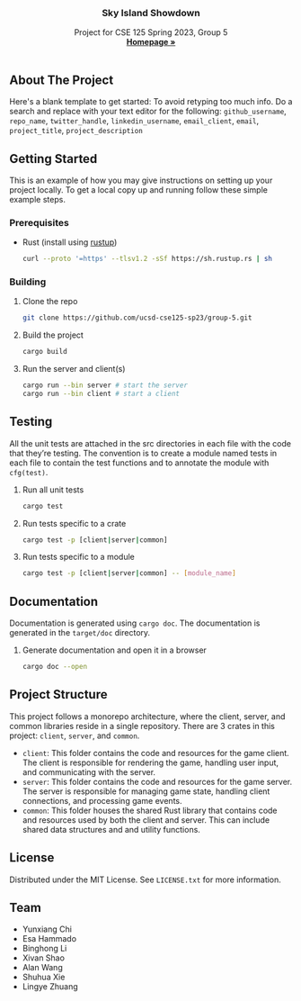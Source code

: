 <!-- Improved compatibility of back to top link: See: https://github.com/othneildrew/Best-README-Template/pull/73 -->
<a name="readme-top"></a>
<!--
*** Thanks for checking out the Best-README-Template. If you have a suggestion
*** that would make this better, please fork the repo and create a pull request
*** or simply open an issue with the tag "enhancement".
*** Don't forget to give the project a star!
*** Thanks again! Now go create something AMAZING! :D
-->

<br />
<div align="center">
<h3 align="center">Sky Island Showdown</h3>

  <p align="center">
Project for CSE 125 Spring 2023, Group 5
    <br />
    <a href="https://cse125.ucsd.edu/2023/cse125g5/"><strong>Homepage »</strong></a>
    <br />
    <br />
  </p>
</div>

<!-- ABOUT THE PROJECT -->
## About The Project

Here's a blank template to get started: To avoid retyping too much info. Do a search and replace with your text editor for the following: `github_username`, `repo_name`, `twitter_handle`, `linkedin_username`, `email_client`, `email`, `project_title`, `project_description`

<!-- GETTING STARTED -->
## Getting Started

This is an example of how you may give instructions on setting up your project locally.
To get a local copy up and running follow these simple example steps.

### Prerequisites

* Rust (install using [rustup](https://rustup.rs/))
  ```sh
  curl --proto '=https' --tlsv1.2 -sSf https://sh.rustup.rs | sh
  ```

### Building

1. Clone the repo
    ```sh
    git clone https://github.com/ucsd-cse125-sp23/group-5.git
    ```
2. Build the project
    ```sh
    cargo build
    ```
3. Run the server and client(s)
    ```sh
    cargo run --bin server # start the server
    cargo run --bin client # start a client
    ```

<!-- Testing -->
## Testing

All the unit tests are attached in the src directories in each file with the code that they’re testing.
The convention is to create a module named tests in each file to contain the test functions and to annotate the module with `cfg(test)`.

1. Run all unit tests
    ```sh
    cargo test
    ```
2. Run tests specific to a crate
    ```sh
    cargo test -p [client|server|common]
    ```
3. Run tests specific to a module
    ```sh
    cargo test -p [client|server|common] -- [module_name]
    ```

<!-- Documentation -->
## Documentation

Documentation is generated using `cargo doc`. The documentation is generated in the `target/doc` directory.

1. Generate documentation and open it in a browser
    ```sh
    cargo doc --open
    ```

<!-- PROJECT STRUCTURE -->
## Project Structure

This project follows a monorepo architecture, where the client, server, and common libraries reside in a single repository.
There are 3 crates in this project: `client`, `server`, and `common`.

- `client`: This folder contains the code and resources for the game client. The client is responsible for rendering the game, handling user input, and communicating with the server.
- `server`: This folder contains the code and resources for the game server. The server is responsible for managing game state, handling client connections, and processing game events.
- `common`: This folder houses the shared Rust library that contains code and resources used by both the client and server. This can include shared data structures and and utility functions.

<!-- LICENSE -->
## License

Distributed under the MIT License. See `LICENSE.txt` for more information.

<!-- Team -->
## Team

- Yunxiang Chi
- Esa Hammado
- Binghong Li
- Xivan Shao
- Alan Wang
- Shuhua Xie
- Lingye Zhuang

<!-- MARKDOWN LINKS & IMAGES -->
<!-- https://www.markdownguide.org/basic-syntax/#reference-style-links -->
[contributors-shield]: https://img.shields.io/github/contributors/github_username/repo_name.svg?style=for-the-badge
[contributors-url]: https://github.com/github_username/repo_name/graphs/contributors
[forks-shield]: https://img.shields.io/github/forks/github_username/repo_name.svg?style=for-the-badge
[forks-url]: https://github.com/github_username/repo_name/network/members
[stars-shield]: https://img.shields.io/github/stars/github_username/repo_name.svg?style=for-the-badge
[stars-url]: https://github.com/github_username/repo_name/stargazers
[issues-shield]: https://img.shields.io/github/issues/github_username/repo_name.svg?style=for-the-badge
[issues-url]: https://github.com/github_username/repo_name/issues
[license-shield]: https://img.shields.io/github/license/github_username/repo_name.svg?style=for-the-badge
[license-url]: https://github.com/github_username/repo_name/blob/master/LICENSE.txt
[linkedin-shield]: https://img.shields.io/badge/-LinkedIn-black.svg?style=for-the-badge&logo=linkedin&colorB=555
[linkedin-url]: https://linkedin.com/in/linkedin_username
[product-screenshot]: images/screenshot.png